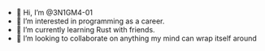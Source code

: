 - 👋 Hi, I’m @3N1GM4-01
- 👀 I’m interested in programming as a career.
- 🌱 I’m currently learning Rust with friends.
- 💞️ I’m looking to collaborate on anything my mind can wrap itself around


<!---
3N1GM4-01/3N1GM4-01 is a ✨ special ✨ repository because its `README.md` (this file) appears on your GitHub profile.
You can click the Preview link to take a look at your changes.
--->

